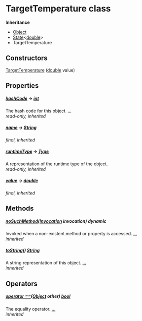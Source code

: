 


# TargetTemperature class











**Inheritance**

- [Object](https://api.dart.dev/stable/2.12.3/dart-core/Object-class.html)
- [State](../package-yonomi_sdk_dart_repository_devices_devices_repository/State-class.md)&lt;[double](https://api.dart.dev/stable/2.12.3/dart-core/double-class.html)>
- TargetTemperature






## Constructors

[TargetTemperature](../package-yonomi_sdk_dart_repository_devices_devices_repository/TargetTemperature/TargetTemperature.md) ([double](https://api.dart.dev/stable/2.12.3/dart-core/double-class.html) value)

    


## Properties

##### [hashCode](https://api.dart.dev/stable/2.12.3/dart-core/Object/hashCode.html) &#8594; [int](https://api.dart.dev/stable/2.12.3/dart-core/int-class.html)



The hash code for this object. [...](https://api.dart.dev/stable/2.12.3/dart-core/Object/hashCode.html)  
_read-only, inherited_



##### [name](../package-yonomi_sdk_dart_repository_devices_devices_repository/State/name.md) &#8594; [String](https://api.dart.dev/stable/2.12.3/dart-core/String-class.html)



   
_final, inherited_



##### [runtimeType](https://api.dart.dev/stable/2.12.3/dart-core/Object/runtimeType.html) &#8594; [Type](https://api.dart.dev/stable/2.12.3/dart-core/Type-class.html)



A representation of the runtime type of the object.   
_read-only, inherited_



##### [value](../package-yonomi_sdk_dart_repository_devices_devices_repository/State/value.md) &#8594; [double](https://api.dart.dev/stable/2.12.3/dart-core/double-class.html)



   
_final, inherited_




## Methods

##### [noSuchMethod](https://api.dart.dev/stable/2.12.3/dart-core/Object/noSuchMethod.html)([Invocation](https://api.dart.dev/stable/2.12.3/dart-core/Invocation-class.html) invocation) dynamic



Invoked when a non-existent method or property is accessed. [...](https://api.dart.dev/stable/2.12.3/dart-core/Object/noSuchMethod.html)  
_inherited_



##### [toString](https://api.dart.dev/stable/2.12.3/dart-core/Object/toString.html)() [String](https://api.dart.dev/stable/2.12.3/dart-core/String-class.html)



A string representation of this object. [...](https://api.dart.dev/stable/2.12.3/dart-core/Object/toString.html)  
_inherited_




## Operators

##### [operator ==](https://api.dart.dev/stable/2.12.3/dart-core/Object/operator_equals.html)([Object](https://api.dart.dev/stable/2.12.3/dart-core/Object-class.html) other) [bool](https://api.dart.dev/stable/2.12.3/dart-core/bool-class.html)



The equality operator. [...](https://api.dart.dev/stable/2.12.3/dart-core/Object/operator_equals.html)  
_inherited_











